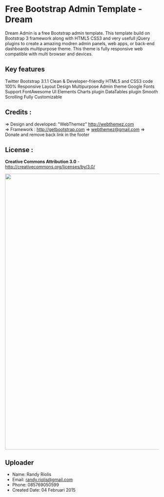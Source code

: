 # Free Bootstrap Admin Template - Dream

Dream Admin is a free Bootstrap admin template. This template build on Bootstrap 3 framework along with HTML5 CSS3 and very usefull jQuery plugins to create a amazing modren admin panels, web apps, or back-end dashboards multipurpose theme. This theme is fully responsive web compatible with multi browser and devices.


Key features
-------------
Twitter Bootstrap 3.1.1
Clean & Developer-friendly HTML5 and CSS3 code
100% Responsive Layout Design 
Multipurpose Admin theme
Google Fonts Support
FontAwesome
UI Elements
Charts plugin
DataTables plugin
Smooth Scrolling 
Fully Customizable 


Credits :
-------
=> Design and developed: "WebThemez"  http://webthemez.com  
=> Framework : http://getbootstrap.com
=> webthemez@gmail.com
=> Donate and remove back link in the footer

License :
-------
**Creative Commons Attribution 3.0** - http://creativecommons.org/licenses/by/3.0/

<img src="https://raw.github.com/r4nd1/template-cpanel-dream/master/screenshot.png" width="900">

## Uploader
* Name: Randy Riolis
* Email: randy.riolis@gmail.com
* Phone: 085769050599
* Created Date: 04 Februari 2015